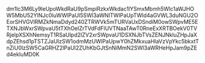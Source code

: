 dm1lc3M6Ly9leUpoWkdRaU9pSmpiRzkxWkdac1lYSmxMbmh5Wlc1aWJHOW5MbU52YlNJc0luWWlPaUl5SWl3aWNITWlPaUpTWld4aGVWL3duNGU2OEorSHVGVlRMZkNmaDdyd240ZTRWVk5mTURVaUxDSndiM0owSWpvME5ETXNJbWxrSWpvaU5tTXhOelZrTVdFdFlUVTNaaTAwT0RneExXRTBOekV0TVRjelpXSXhNemsyT1RSaUlpd2lZV2xrSWpvaU1DSXNJbTVsZENJNkluZHpJaXdpZEhsd1pTSTZJaUlzSW1odmMzUWlPaUpwY0hZMkxuaHlaVzVpYkc5bkxtTnZiU0lzSW5CaGRHZ2lPaUl2ZUhKbGJtSnNiMmN2SWl3aWRHeHpJam9pZEd4ekluMD0K